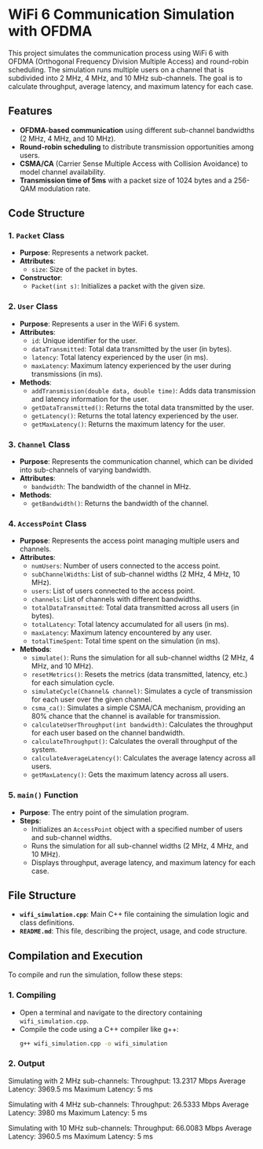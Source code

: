 # WiFi 6 Communication Simulation with OFDMA

This project simulates the communication process using WiFi 6 with OFDMA (Orthogonal Frequency Division Multiple Access) and round-robin scheduling. The simulation runs multiple users on a channel that is subdivided into 2 MHz, 4 MHz, and 10 MHz sub-channels. The goal is to calculate throughput, average latency, and maximum latency for each case.

## Features
- **OFDMA-based communication** using different sub-channel bandwidths (2 MHz, 4 MHz, and 10 MHz).
- **Round-robin scheduling** to distribute transmission opportunities among users.
- **CSMA/CA** (Carrier Sense Multiple Access with Collision Avoidance) to model channel availability.
- **Transmission time of 5ms** with a packet size of 1024 bytes and a 256-QAM modulation rate.

## Code Structure

### 1. **`Packet` Class**
- **Purpose**: Represents a network packet.
- **Attributes**:
  - `size`: Size of the packet in bytes.
- **Constructor**:
  - `Packet(int s)`: Initializes a packet with the given size.
  
### 2. **`User` Class**
- **Purpose**: Represents a user in the WiFi 6 system.
- **Attributes**:
  - `id`: Unique identifier for the user.
  - `dataTransmitted`: Total data transmitted by the user (in bytes).
  - `latency`: Total latency experienced by the user (in ms).
  - `maxLatency`: Maximum latency experienced by the user during transmissions (in ms).
- **Methods**:
  - `addTransmission(double data, double time)`: Adds data transmission and latency information for the user.
  - `getDataTransmitted()`: Returns the total data transmitted by the user.
  - `getLatency()`: Returns the total latency experienced by the user.
  - `getMaxLatency()`: Returns the maximum latency for the user.

### 3. **`Channel` Class**
- **Purpose**: Represents the communication channel, which can be divided into sub-channels of varying bandwidth.
- **Attributes**:
  - `bandwidth`: The bandwidth of the channel in MHz.
- **Methods**:
  - `getBandwidth()`: Returns the bandwidth of the channel.

### 4. **`AccessPoint` Class**
- **Purpose**: Represents the access point managing multiple users and channels.
- **Attributes**:
  - `numUsers`: Number of users connected to the access point.
  - `subChannelWidths`: List of sub-channel widths (2 MHz, 4 MHz, 10 MHz).
  - `users`: List of users connected to the access point.
  - `channels`: List of channels with different bandwidths.
  - `totalDataTransmitted`: Total data transmitted across all users (in bytes).
  - `totalLatency`: Total latency accumulated for all users (in ms).
  - `maxLatency`: Maximum latency encountered by any user.
  - `totalTimeSpent`: Total time spent on the simulation (in ms).
- **Methods**:
  - `simulate()`: Runs the simulation for all sub-channel widths (2 MHz, 4 MHz, and 10 MHz).
  - `resetMetrics()`: Resets the metrics (data transmitted, latency, etc.) for each simulation cycle.
  - `simulateCycle(Channel& channel)`: Simulates a cycle of transmission for each user over the given channel.
  - `csma_ca()`: Simulates a simple CSMA/CA mechanism, providing an 80% chance that the channel is available for transmission.
  - `calculateUserThroughput(int bandwidth)`: Calculates the throughput for each user based on the channel bandwidth.
  - `calculateThroughput()`: Calculates the overall throughput of the system.
  - `calculateAverageLatency()`: Calculates the average latency across all users.
  - `getMaxLatency()`: Gets the maximum latency across all users.

### 5. **`main()` Function**
- **Purpose**: The entry point of the simulation program.
- **Steps**:
  - Initializes an `AccessPoint` object with a specified number of users and sub-channel widths.
  - Runs the simulation for all sub-channel widths (2 MHz, 4 MHz, and 10 MHz).
  - Displays throughput, average latency, and maximum latency for each case.

## File Structure

- **`wifi_simulation.cpp`**: Main C++ file containing the simulation logic and class definitions.
- **`README.md`**: This file, describing the project, usage, and code structure.


## Compilation and Execution

To compile and run the simulation, follow these steps:

### 1. **Compiling**
- Open a terminal and navigate to the directory containing `wifi_simulation.cpp`.
- Compile the code using a C++ compiler like g++:
  ```bash
  g++ wifi_simulation.cpp -o wifi_simulation

### 2. **Output**
Simulating with 2 MHz sub-channels: 
Throughput: 13.2317 Mbps
Average Latency: 3969.5 ms
Maximum Latency: 5 ms

Simulating with 4 MHz sub-channels: 
Throughput: 26.5333 Mbps
Average Latency: 3980 ms
Maximum Latency: 5 ms

Simulating with 10 MHz sub-channels:
Throughput: 66.0083 Mbps
Average Latency: 3960.5 ms
Maximum Latency: 5 ms
